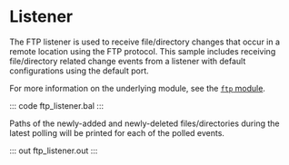 # Listener

The FTP listener is used to receive file/directory changes that occur in a remote location using the FTP protocol. This sample includes receiving file/directory related change events from a listener with default configurations using the default port.

For more information on the underlying module, see the [`ftp` module](https://lib.ballerina.io/ballerina/ftp/latest/).

::: code ftp_listener.bal :::

Paths of the newly-added and newly-deleted files/directories during the latest polling will be printed for each of the polled events.

::: out ftp_listener.out :::
